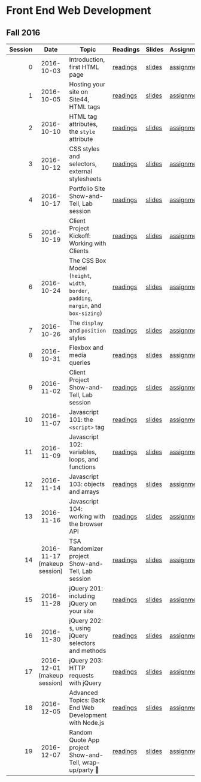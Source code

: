 # Front End Web Development

## Fall 2016

| Session |                 Date                 | Topic                                                                                  | Readings                 | Slides               | Assignment                    | Project                             |
| ------: | :----------------------------------: | -------------------------------------------------------------------------------------- | ------------------------ | -------------------- | ----------------------------- | ----------------------------------- |
|       0 |              2016-10-03              | Introduction, first HTML page                                                          | [readings](/readings/0)  | [slides](/slides/0)  | [assignment](/assignments/0)  |                                     |
|       1 |              2016-10-05              | Hosting your site on Site44, HTML tags                                                 | [readings](/readings/1)  | [slides](/slides/1)  | [assignment](/assignments/1)  |                                     |
|       2 |              2016-10-10              | HTML tag attributes, the `style` attribute                                             | [readings](/readings/2)  | [slides](/slides/2)  | [assignment](/assignments/2)  |                                     |
|       3 |              2016-10-12              | CSS styles and selectors, external stylesheets                                         | [readings](/readings/3)  | [slides](/slides/3)  | [assignment](/assignments/3)  |                                     |
|       4 |              2016-10-17              | Portfolio Site Show-and-Tell, Lab session                                              | [readings](/readings/4)  | [slides](/slides/4)  | [assignment](/assignments/4)  | [Portfolio Site](/assignments/4)    |
|       5 |              2016-10-19              | Client Project Kickoff: Working with Clients                                           | [readings](/readings/5)  | [slides](/slides/5)  | [assignment](/assignments/5)  |                                     |
|       6 |              2016-10-24              | The CSS Box Model (`height`, `width`, `border`, `padding`, `margin`, and `box-sizing`) | [readings](/readings/6)  | [slides](/slides/6)  | [assignment](/assignments/6)  |                                     |
|       7 |              2016-10-26              | The `display` and `position` styles                                                    | [readings](/readings/7)  | [slides](/slides/7)  | [assignment](/assignments/7)  |                                     |
|       8 |              2016-10-31              | Flexbox and media queries                                                              | [readings](/readings/8)  | [slides](/slides/8)  | [assignment](/assignments/8)  |                                     |
|       9 |              2016-11-02              | Client Project Show-and-Tell, Lab session                                              | [readings](/readings/9)  | [slides](/slides/9)  | [assignment](/assignments/9)  | [Client Project](/assignments/9)    |
|      10 |              2016-11-07              | Javascript 101: the `<script>` tag                                                     | [readings](/readings/10) | [slides](/slides/10) | [assignment](/assignments/10) |                                     |
|      11 |              2016-11-09              | Javascript 102: variables, loops, and functions                                        | [readings](/readings/11) | [slides](/slides/11) | [assignment](/assignments/11) |                                     |
|      12 |              2016-11-14              | Javascript 103: objects and arrays                                                     | [readings](/readings/12) | [slides](/slides/12) | [assignment](/assignments/12) |                                     |
|      13 |              2016-11-16              | Javascript 104: working with the browser API                                           | [readings](/readings/13) | [slides](/slides/13) | [assignment](/assignments/13) |                                     |
|      14 | 2016-11-17 (makeup session) | TSA Randomizer project Show-and-Tell, Lab session                                      | [readings](/readings/14) | [slides](/slides/14) | [assignment](/assignments/14) | [TSA Randomizer](/assignments/14)   |
|      15 | 2016-11-28 | jQuery 201: including jQuery on your site                                              | [readings](/readings/15) | [slides](/slides/15) | [assignment](/assignments/15) |                                     |
|      16 |              2016-11-30              | jQuery 202: `$`, using jQuery selectors and methods                                    | [readings](/readings/16) | [slides](/slides/16) | [assignment](/assignments/16) |                                     |
|      17 |              2016-12-01 (makeup session)              | jQuery 203: HTTP requests with jQuery                                                  | [readings](/readings/17) | [slides](/slides/17) | [assignment](/assignments/17) |                                     |
|      18 |              2016-12-05              | Advanced Topics: Back End Web Development with Node.js                                 | [readings](/readings/18) | [slides](/slides/18) | [assignment](/assignments/18) |                                     |
|      19 |              2016-12-07              | Random Quote App project Show-and-Tell, wrap-up/party 🎉                               | [readings](/readings/19) | [slides](/slides/19) | [assignment](/assignments/19) | [Random Quote App](/assignments/19) |
